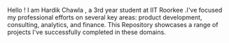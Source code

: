 Hello ! I am Hardik Chawla , a 3rd year student at IIT Roorkee .I've focused my professional efforts on several key areas: product development, consulting, analytics, and finance. This Repository showcases a range of projects I've successfully completed in these domains. 
